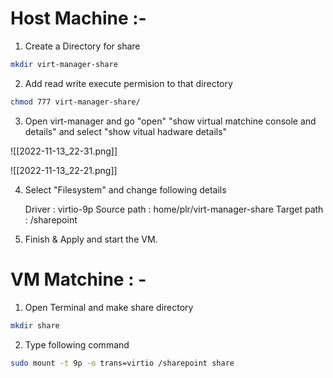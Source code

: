 # Host Machine :-

1. Create a Directory for share

```bash
mkdir virt-manager-share
```

2.  Add read write execute permision to that directory

```bash
chmod 777 virt-manager-share/
```

3. Open virt-manager  and go "open" "show virtual matchine console and details" and select "show vitual hadware details" 

![[2022-11-13_22-31.png]]

 ![[2022-11-13_22-21.png]]

4. Select "Filesystem"  and change following details

	Driver : virtio-9p
	Source path : home/plr/virt-manager-share
	Target path : /sharepoint

5. Finish &  Apply  and start the VM.


# VM Matchine : -

1. Open Terminal and make share directory

```bash
mkdir share
```

2. Type following command

```bash
sudo mount -t 9p -o trans=virtio /sharepoint share
```
